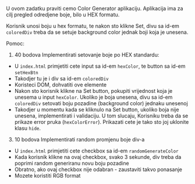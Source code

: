 U ovom zadatku praviti cemo Color Generator aplikaciju. Aplikacija ima za cilj pregled odredjene boje, bilo u HEX formatu.

Korisnik unosi boju u hex formatu, te nakon sto klikne Set, divu sa id-em `coloredDiv` treba da se setuje background color jednak boji koja je unesena.

Pomoc:

1. 40 bodova
Implementirati setovanje boje po HEX standardu:

- U `index.html` primjetiti cete input sa id-em `hexColor`, te button sa id-em `setHexBtn`
- Takodjer tu je i div sa id-em `coloredDiv`
- Koristeci DOM, dohvatiti ove elemente
- Nakon sto korisnik klikne na Set button, pokupiti vrijednost koja je unesema u input `hexColor`. Ukoliko je boja unesena, divu sa id-em `coloredDiv` setovati boju pozadine (background color) jednaku unesenoj
- Takodjer u momentu kada se kliknulo na Set button, ukoliko boja nije unesena, implementirati i validaciju. U tom slucaju, Korisniku treba da se prikaze error pruka (`hexColorError`). Prikazati cete je tako sto joj uklonite klasu `hide`.

3. 10 bodova
Implementirati random promjenu boje div-a
- U `index.html` primjetiti cete checkbox sa id-em `randomGenerateColor`
- Kada korisnik klikne na ovaj checkbox, svako 3 sekunde, div treba da poprimi random generiranu novu boju pozadine
- Obratno, ako ovaj checkbox nije odabran - zaustaviti takvo ponasanje
- Mozete koristiti RGB format